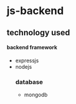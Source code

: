 # js-backend
## technology used
#### backend framework
- expressjs
- nodejs
  ### database
  - mongodb
  
